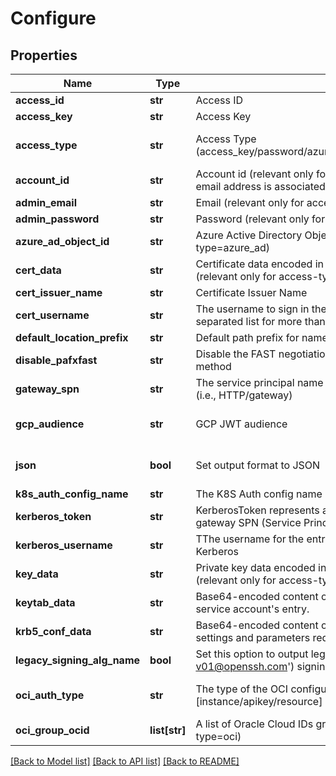 # Configure

## Properties
Name | Type | Description | Notes
------------ | ------------- | ------------- | -------------
**access_id** | **str** | Access ID | [optional] 
**access_key** | **str** | Access Key | [optional] 
**access_type** | **str** | Access Type (access_key/password/azure_ad/saml/oidc/aws_iam/gcp/k8s/cert) | [optional] [default to 'access_key']
**account_id** | **str** | Account id (relevant only for access-type&#x3D;password where the email address is associated with more than one account) | [optional] 
**admin_email** | **str** | Email (relevant only for access-type&#x3D;password) | [optional] 
**admin_password** | **str** | Password (relevant only for access-type&#x3D;password) | [optional] 
**azure_ad_object_id** | **str** | Azure Active Directory ObjectId (relevant only for access-type&#x3D;azure_ad) | [optional] 
**cert_data** | **str** | Certificate data encoded in base64. Used if file was not provided. (relevant only for access-type&#x3D;cert in Curl Context) | [optional] 
**cert_issuer_name** | **str** | Certificate Issuer Name | [optional] 
**cert_username** | **str** | The username to sign in the SSH certificate (use a comma-separated list for more than one username) | [optional] 
**default_location_prefix** | **str** | Default path prefix for name of items, targets and auth methods | [optional] 
**disable_pafxfast** | **str** | Disable the FAST negotiation in the Kerberos authentication method | [optional] 
**gateway_spn** | **str** | The service principal name of the gateway as registered in LDAP (i.e., HTTP/gateway) | [optional] 
**gcp_audience** | **str** | GCP JWT audience | [optional] [default to 'akeyless.io']
**json** | **bool** | Set output format to JSON | [optional] [default to False]
**k8s_auth_config_name** | **str** | The K8S Auth config name (relevant only for access-type&#x3D;k8s) | [optional] 
**kerberos_token** | **str** | KerberosToken represents a Kerberos token generated for the gateway SPN (Service Principal Name). | [optional] 
**kerberos_username** | **str** | TThe username for the entry within the keytab to authenticate via Kerberos | [optional] 
**key_data** | **str** | Private key data encoded in base64. Used if file was not provided.(relevant only for access-type&#x3D;cert in Curl Context) | [optional] 
**keytab_data** | **str** | Base64-encoded content of a valid keytab file, containing the service account&#39;s entry. | [optional] 
**krb5_conf_data** | **str** | Base64-encoded content of a valid krb5.conf file, specifying the settings and parameters required for Kerberos authentication. | [optional] 
**legacy_signing_alg_name** | **bool** | Set this option to output legacy (&#39;ssh-rsa-cert-v01@openssh.com&#39;) signing algorithm name in the certificate. | [optional] 
**oci_auth_type** | **str** | The type of the OCI configuration to use [instance/apikey/resource] (relevant only for access-type&#x3D;oci) | [optional] [default to 'apikey']
**oci_group_ocid** | **list[str]** | A list of Oracle Cloud IDs groups (relevant only for access-type&#x3D;oci) | [optional] 

[[Back to Model list]](../README.md#documentation-for-models) [[Back to API list]](../README.md#documentation-for-api-endpoints) [[Back to README]](../README.md)


